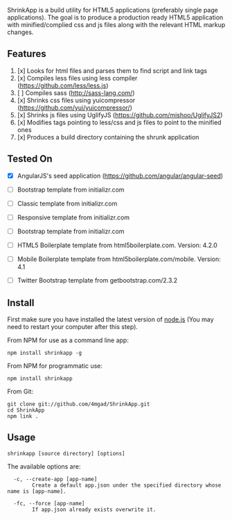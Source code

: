 ShrinkApp is a build utility for HTML5 applications (preferably single page applications). The goal is to produce a production ready HTML5 application with minified/complied css and js files along with the relevant HTML markup changes.


Features
---------

1. [x] Looks for html files and parses them to find script and link tags
2. [x] Compiles less files using less compiler (https://github.com/less/less.js)
3. [ ] Compiles sass (http://sass-lang.com/)
4. [x] Shrinks css files using yuicompressor (https://github.com/yui/yuicompressor/)
6. [x] Shrinks js files using UglifyJS (https://github.com/mishoo/UglifyJS2)
7. [x] Modifies tags pointing to less/css and js files to point to the minified ones
8. [x] Produces a build directory containing the shrunk application


Tested On
----------

- [x] AngularJS's seed application (https://github.com/angular/angular-seed)
- [ ] Bootstrap template from initializr.com
- [ ] Classic template from initializr.com
- [ ] Responsive template from initializr.com
- [ ] Bootstrap template from initializr.com
- [ ] HTML5 Boilerplate template from html5boilerplate.com. Version: 4.2.0
- [ ] Mobile Boilerplate template from html5boilerplate.com/mobile. Version: 4.1
- [ ] Twitter Bootstrap template from getbootstrap.com/2.3.2


Install
-------

First make sure you have installed the latest version of [node.js](http://nodejs.org/)
(You may need to restart your computer after this step).

From NPM for use as a command line app:

    npm install shrinkapp -g

From NPM for programmatic use:

    npm install shrinkapp

From Git:

    git clone git://github.com/4mgad/ShrinkApp.git
    cd ShrinkApp
    npm link .


Usage
-----

    shrinkapp [source directory] [options]

The available options are:

```
  -c, --create-app [app-name]
        Create a default app.json under the specified directory whose name is [app-name].

  -fc, --force [app-name]
        If app.json already exists overwrite it.

```
